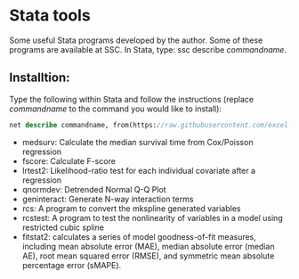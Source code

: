 # Stata tools
Some useful Stata programs developed by the author. Some of these programs are available at SSC. In Stata, type: ssc describe *commandname*.

## Installtion:
Type the following within Stata and follow the instructions (replace _commandname_ to the command you would like to install):
```stata
net describe commandname, from(https://raw.githubusercontent.com/excel-wang/stata/master/)
```
- medsurv: Calculate the median survival time from Cox/Poisson regression
- fscore: Calculate F-score
- lrtest2: Likelihood-ratio test for each individual covariate after a regression
- qnormdev: Detrended Normal Q-Q Plot
- geninteract: Generate N-way interaction terms
- rcs: A program to convert the mkspline generated variables
- rcstest: A program to test the nonlinearity of variables in a model using restricted cubic spline
- fitstat2: calculates a series of model goodness-of-fit measures, including mean absolute error (MAE), median absolute error (median AE), root mean squared error (RMSE), and symmetric mean absolute percentage error (sMAPE).
